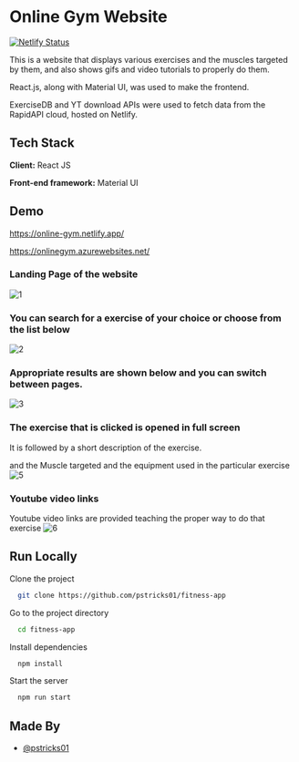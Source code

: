 # Online Gym Website
[![Netlify Status](https://api.netlify.com/api/v1/badges/837df1b6-0c5e-4fc6-9a77-7d9f1a970b8a/deploy-status)](https://app.netlify.com/sites/online-gym/deploys)

This is a website that displays various exercises and the muscles targeted by them, and also shows gifs and video tutorials to properly do them.

React.js, along with Material UI, was used to make the frontend.

ExerciseDB and YT download APIs were used to fetch data from the RapidAPI cloud, hosted on Netlify.

## Tech Stack
**Client:** React JS

**Front-end framework:** Material UI

## Demo

https://online-gym.netlify.app/

https://onlinegym.azurewebsites.net/

### Landing Page of the website

![1](https://user-images.githubusercontent.com/48235970/174018766-555abc1c-ab5d-43f3-864a-23c85eb55420.png)

### You can search for a exercise of your choice or choose from the list below
![2](https://user-images.githubusercontent.com/48235970/174019032-8ae11688-9edd-48c4-8cd3-c0f2738b51ee.png)

### Appropriate results are shown below and you can switch between pages.
![3](https://user-images.githubusercontent.com/48235970/174019376-b58ce060-7931-4a45-ba7d-ee0d0e7f7767.png)

### The exercise that is clicked is opened in full screen 
It is followed by a short description of the exercise.

and the Muscle targeted and the equipment used in the particular exercise
![5](https://user-images.githubusercontent.com/48235970/174023450-7995029e-7fd4-4584-8394-42a71af81a0f.png)

### Youtube video links
Youtube video links are provided teaching the proper way to do that exercise
![6](https://user-images.githubusercontent.com/48235970/174023621-df9e11a9-5d80-405c-9719-77febe2a1f26.png)

## Run Locally
Clone the project
```bash
  git clone https://github.com/pstricks01/fitness-app
```
Go to the project directory

```bash
  cd fitness-app
```

Install dependencies

```bash
  npm install
```
Start the server

```bash
  npm run start
```

## Made By

- [@pstricks01](https://github.com/pstricks01)

